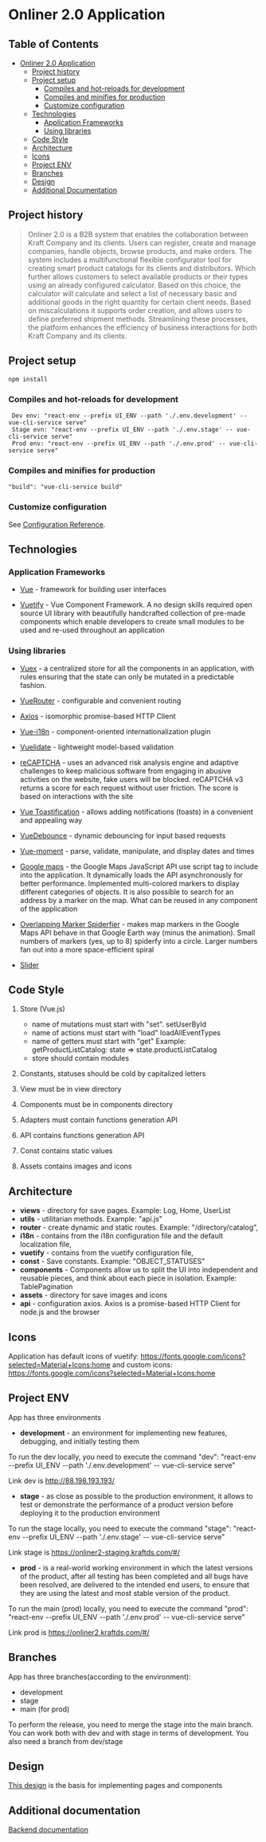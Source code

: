 # Onliner 2.0 Application

## Table of Contents
- [Onliner 2.0 Application](#onliner-20-application)
  - [Project history](#project-history)
  - [Project setup](#project-setup)
    - [Compiles and hot-reloads for development](#Compiles-and-hot-reloads-for-development)
    - [Compiles and minifies for production](#Compiles-and-minifies-for-production)
    - [Customize configuration](#Customize-configuration)
  - [Technologies](#technologies)
    - [Application Frameworks](#application-frameworks)
    - [Using libraries](#using-libraries)
  - [Code Style](#code-style)
  - [Architecture](#architecture)
  - [Icons](#icons)
  - [Project ENV](#project-env)
  - [Branches](#branches)
  - [Design](#design)
  - [Additional Documentation](#additional-documentation)
## Project history

> Onliner 2.0 is a B2B system that enables the collaboration between Kraft Company and its clients.
> Users can register, create and manage companies, handle objects, browse products, and make orders.
> The system includes a multifunctional flexible configurator tool for creating smart product catalogs for its clients 
> and distributors.  Which further allows customers to select available products or their types using an already 
> configured calculator.  Based on this choice, the calculator will calculate and select a list of necessary basic and
> additional goods in the right quantity for certain client needs. Based on miscalculations it supports order creation, 
> and allows users to define preferred shipment methods. Streamlining these processes, the platform enhances the
> efficiency of business interactions for both Kraft Company and its clients.

## Project setup
```
npm install
```

### Compiles and hot-reloads for development
```
 Dev env: "react-env --prefix UI_ENV --path './.env.development' -- vue-cli-service serve"
 Stage evn: "react-env --prefix UI_ENV --path './.env.stage' -- vue-cli-service serve"
 Prod env: "react-env --prefix UI_ENV --path './.env.prod' -- vue-cli-service serve"
```

### Compiles and minifies for production
```
"build": "vue-cli-service build"
```

### Customize configuration
See [Configuration Reference](https://cli.vuejs.org/config/).

## Technologies

### Application Frameworks

* [Vue](https://v2.vuejs.org/v2/guide/installation.html) - framework for building user interfaces

* [Vuetify](https://vuetifyjs.com/en/getting-started/installation/) - Vue Component Framework. A no design skills required open source UI library with beautifully handcrafted collection of pre-made components which enable developers to create small modules to be used and re-used throughout an application

### Using libraries

* [Vuex](https://vuex.vuejs.org/installation.html) - a centralized store for all the components in an application, with rules ensuring that the state can only be mutated in a predictable fashion.

* [VueRouter](https://v3.router.vuejs.org/ru/installation.html) - configurable and convenient routing 

* [Axios](https://github.com/axios/axios) - isomorphic promise-based HTTP Client

* [Vue-i18n](https://www.npmjs.com/package/vue-i18n) - component-oriented internationalization plugin

* [Vuelidate](https://www.npmjs.com/package/vuelidate) - lightweight model-based validation

* [reCAPTCHA](https://developers.google.com/recaptcha/docs/v3) - uses an advanced risk analysis engine and adaptive challenges to keep malicious software from engaging in abusive activities on the website, fake users will be blocked. reCAPTCHA v3 returns a score for each request without user friction. The score is based on interactions with the site

* [Vue Toastification](https://www.npmjs.com/package/vue-toastification) - allows adding notifications (toasts) in a convenient and appealing way

* [VueDebounce](https://www.npmjs.com/package/vue-debounce) - dynamic debouncing for input based requests

* [Vue-moment](https://www.npmjs.com/package/vue-moment) - parse, validate, manipulate, and display dates and times

* [Google maps](https://developers.google.com/maps/documentation) - the Google Maps JavaScript API use script tag  to include into the application. It dynamically loads the API asynchronously for better performance. Implemented multi-colored markers to display different categories of objects. It is also possible to search for an address by a marker on the map. What can be reused in any component of the application

* [Overlapping Marker Spiderfier](https://www.npmjs.com/package/overlapping-marker-spiderfier) - makes map markers in the Google Maps API behave in that Google Earth way (minus the animation). Small numbers of markers (yes, up to 8) spiderfy into a circle. Larger numbers fan out into a more space-efficient spiral

* [Slider](https://www.npmjs.com/package/swiper-vue2)

## Code Style

1) Store (Vue.js)
    * name of mutations must start with "set". setUserById
    * name of actions must start with "load" loadAllEventTypes
    * name of getters must start with "get" Example: getProductListCatalog: state => state.productListCatalog
    * store should contain modules 

2) Constants, statuses should be cold by capitalized letters 
3) View must be in view directory
4) Components must be in components directory
5) Adapters must contain  functions generation API
6) API contains  functions generation API
7) Const contains static values
8) Assets contains images and icons

## Architecture

* **views** - directory for save pages. Example: Log, Home, UserList
* **utils** - utilitarian methods. Example: "api.js"
* **router** - create dynamic and static routes. Example: "/directory/catalog", 
* **i18n** - contains from the i18n configuration file and the default localization file, 
* **vuetify** - contains from the vuetify configuration file, 
* **const** - Save constants. Example: "OBJECT_STATUSES"
* **components** - Components allow us to split the UI into independent and reusable pieces, and think about each piece in isolation. Example: TablePagination
* **assets** - directory for save images and icons
* **api** - configuration axios. Axios is a promise-based HTTP Client for node.js and the browser

## Icons
Application has default icons of vuetify: https://fonts.google.com/icons?selected=Material+Icons:home
and custom icons: https://fonts.google.com/icons?selected=Material+Icons:home 

## Project ENV
App has three environments

 - **development** - an environment for implementing new features, debugging, and initially testing them 

  To run the dev locally, you need to execute the command "dev": "react-env --prefix UI_ENV --path './.env.development' -- vue-cli-service serve"

  Link dev is http://88.198.193.193/

 - **stage** - as close as possible to the production environment, it allows to test or demonstrate the performance of a product version before deploying it to the production environment

  To run the stage locally, you need to execute the command  "stage": "react-env --prefix UI_ENV --path './.env.stage' -- vue-cli-service serve"

  Link stage is https://onliner2-staging.kraftds.com/#/

 - **prod** - is a real-world working environment in which the latest versions of the product, after all testing has been completed and all bugs have been resolved, are delivered to the intended end users, to ensure that they are using the latest and most stable version of the product.

  To run the main (prod) locally, you need to execute the command "prod": "react-env --prefix UI_ENV --path './.env.prod' -- vue-cli-service serve"

  Link prod is https://onliner2.kraftds.com/#/

## Branches
App has three branches(according to the environment): 
 - development
 - stage
 - main (for prod)

To perform the release, you need to merge the stage into the main branch.
You can work both with dev and with stage in terms of development. You also need a branch from dev/stage

## Design
[This design](https://www.figma.com/design/i4wPyHzEsFeUPOhda2tQs7/Kraft---O2-(File---Share)?node-id=103-5313&t=j2pltbbztMGaZM3r-0) is the basis for implementing pages and components

## Additional documentation

[Backend documentation](https://gitlab.varteq.com/lirugo/kraft_2_backend)

